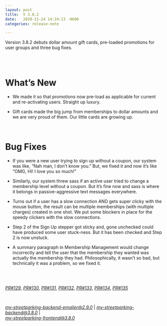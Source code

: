 ```yaml
---
layout: post
title:  V 3.8.2
date:   2020-11-24 14:24:13 -0600
categories: release-note

---
```

Version 3.8.2 debuts dollar amount gift cards, pre-loaded promotions for user groups and three bug fixes. 

<br/><br/>


# What’s New
- We made it so that promotions now pre-load as applicable for current and re-activating users. Straight up luxury.

- Gift cards made the big jump from memberships to dollar amounts and we are very proud of them. Our little cards are growing up. 

<br/>

# Bug Fixes
- If you were a new user trying to sign up without a coupon, our system was like, “Nah man, I don’t know you.” But, we fixed it and now it’s like “OMG, HI! I love you so much!” 

- Similarly, our system threw sass if an active user tried to change a membership level without a coupon. But it’s fine now and sass is where it belongs in passive-aggressive text messages everywhere. 

- Turns out if a user has a slow connection AND gets super clicky with the mouse button, the result can be multiple memberships (with multiple charges) created in one shot. We put some blockers in place for the speedy clickers with the slow connections. 

- Step 2 of the Sign Up stepper got sticky and, gone unchecked could have produced some user stuck-ness. But it has been checked and Step 2 is now unstuck. 

- A summary paragraph in Membership Management would change incorrectly and tell the user that the membership they wanted was actually the membership they had. Philosophically, it wasn’t so bad, but technically it was a problem, so we fixed it. 

<br/>
  

<br/>


*[PR#129](https://github.com/streetparking/my-streetparking/pull/129)*, *[PR#130](https://github.com/streetparking/my-streetparking/pull/130)*, *[PR#131](https://github.com/streetparking/my-streetparking/pull/131)*, *[PR#132](https://github.com/streetparking/my-streetparking/pull/132)*, *[PR#133](https://github.com/streetparking/my-streetparking/pull/133)*, *[PR#134](https://github.com/streetparking/my-streetparking/pull/134)*, *[PR#135](https://github.com/streetparking/my-streetparking/pull/135)*   
  

<br/>

*[my-streetparking-backend-emailer@2.9.0](https://github.com/streetparking/my-streetparking/blob/development/packages/my-streetparking-backend-emailer/CHANGELOG.md)* \| *[my-streetparking-backend@3.8.0](https://github.com/streetparking/my-streetparking/blob/development/packages/my-streetparking-backend/CHANGELOG.md)* \| <br> *[my-streetparking-frontend@3.8.0](https://github.com/streetparking/my-streetparking/blob/development/packages/my-streetparking-frontend/CHANGELOG.md)* 



 
 
 